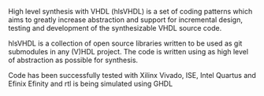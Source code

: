 High level synthesis with VHDL (hlsVHDL) is a set of coding patterns which aims to greatly increase abstraction and support for incremental design, testing and development of the synthesizable VHDL source code.

hlsVHDL is a collection of open source libraries written to be used as git submodules in any (V)HDL project. The code is written using as high level of abstraction as possible for synthesis.

Code has been successfully tested with Xilinx Vivado, ISE, Intel Quartus and Efinix Efinity and rtl is being simulated using GHDL
